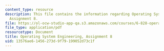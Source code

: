 ```yaml
---
content_type: resource
description: This file contains the information regarding Operating System Engineering,
  Assignment 8.
file: https://ol-ocw-studio-app-qa.s3.amazonaws.com/courses/6-828-operating-system-engineering-fall-2012/13576ae61456273d9f79199052d73c1f_MIT6_828F12_assignment8.pdf
file_type: application/pdf
resourcetype: Document
title: Operating System Engineering, Assignment 8
uid: 13576ae6-1456-273d-9f79-199052d73c1f
---
```

